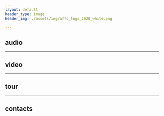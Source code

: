 ```yaml
---
layout: default
header_type: image
header_img: ./assets/img/affc_logo_2020_white.png

---
```

## audio

---
## video

---
## tour

---
## contacts